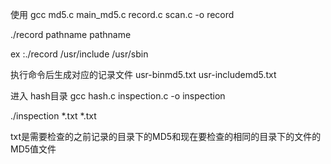 使用	gcc md5.c main_md5.c record.c scan.c  -o record

./record  pathname pathname

ex :./record /usr/include /usr/sbin

执行命令后生成对应的记录文件 usr-binmd5.txt usr-includemd5.txt

进入 hash目录 gcc hash.c inspection.c -o inspection

./inspection *.txt *.txt

txt是需要检查的之前记录的目录下的MD5和现在要检查的相同的目录下的文件的MD5值文件


